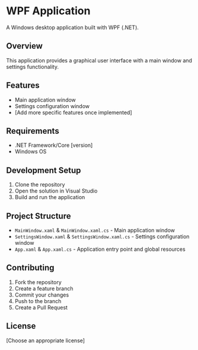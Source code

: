 # WPF Application

A Windows desktop application built with WPF (.NET).

## Overview

This application provides a graphical user interface with a main window and settings functionality. 

## Features

- Main application window
- Settings configuration window
- [Add more specific features once implemented]

## Requirements

- .NET Framework/Core [version]
- Windows OS

## Development Setup

1. Clone the repository
2. Open the solution in Visual Studio
3. Build and run the application

## Project Structure

- `MainWindow.xaml` & `MainWindow.xaml.cs` - Main application window
- `SettingsWindow.xaml` & `SettingsWindow.xaml.cs` - Settings configuration window
- `App.xaml` & `App.xaml.cs` - Application entry point and global resources

## Contributing

1. Fork the repository
2. Create a feature branch
3. Commit your changes
4. Push to the branch
5. Create a Pull Request

## License

[Choose an appropriate license] 